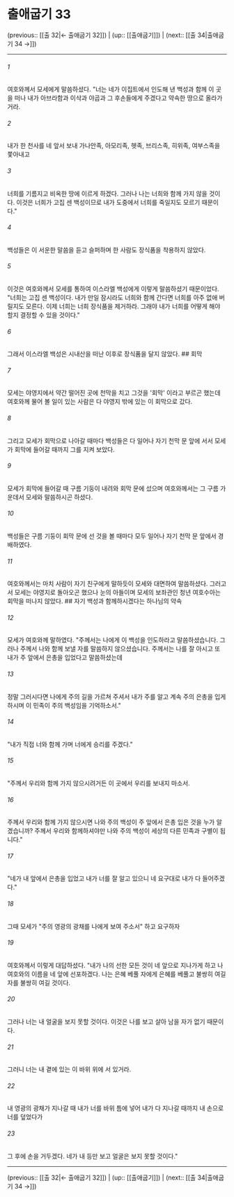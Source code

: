 # 출애굽기 33

(previous:: [[출 32|← 출애굽기 32]]) | (up:: [[출애굽기]]) | (next:: [[출 34|출애굽기 34 →]])

***




###### 1 

여호와께서 모세에게 말씀하셨다. "너는 네가 이집트에서 인도해 낸 백성과 함께 이 곳을 떠나 내가 아브라함과 이삭과 야곱과 그 후손들에게 주겠다고 약속한 땅으로 올라가거라. 



###### 2 

내가 한 천사를 네 앞서 보내 가나안족, 아모리족, 헷족, 브리스족, 히위족, 여부스족을 쫓아내고 



###### 3 

너희를 기름지고 비옥한 땅에 이르게 하겠다. 그러나 나는 너희와 함께 가지 않을 것이다. 이것은 너희가 고집 센 백성이므로 내가 도중에서 너희를 죽일지도 모르기 때문이다." 



###### 4 

백성들은 이 서운한 말씀을 듣고 슬퍼하며 한 사람도 장식품을 착용하지 않았다. 



###### 5 

이것은 여호와께서 모세를 통하여 이스라엘 백성에게 이렇게 말씀하셨기 때문이었다. "너희는 고집 센 백성이다. 내가 만일 잠시라도 너희와 함께 간다면 너희를 아주 없애 버릴지도 모른다. 이제 너희는 너희 장식품을 제거하라. 그래야 내가 너희를 어떻게 해야 할지 결정할 수 있을 것이다." 



###### 6 

그래서 이스라엘 백성은 시내산을 떠난 이후로 장식품을 달지 않았다. ## 회막 



###### 7 

모세는 야영지에서 약간 떨어진 곳에 천막을 치고 그것을 '회막' 이라고 부르곤 했는데 여호와께 물어 볼 일이 있는 사람은 다 야영지 밖에 있는 이 회막으로 갔다. 



###### 8 

그리고 모세가 회막으로 나아갈 때마다 백성들은 다 일어나 자기 천막 문 앞에 서서 모세가 회막에 들어갈 때까지 그를 지켜 보았다. 



###### 9 

모세가 회막에 들어갈 때 구름 기둥이 내려와 회막 문에 섰으며 여호와께서는 그 구름 가운데서 모세와 말씀하시곤 하셨다. 



###### 10 

백성들은 구름 기둥이 회막 문에 선 것을 볼 때마다 모두 일어나 자기 천막 문 앞에서 경배하였다. 



###### 11 

여호와께서는 마치 사람이 자기 친구에게 말하듯이 모세와 대면하여 말씀하셨다. 그러고서 모세는 야영지로 돌아오곤 했으나 눈의 아들이며 모세의 보좌관인 청년 여호수아는 회막을 떠나지 않았다. ## 자기 백성과 함께하시겠다는 하나님의 약속 



###### 12 

모세가 여호와께 말하였다. "주께서는 나에게 이 백성을 인도하라고 말씀하셨습니다. 그러나 주께서 나와 함께 보낼 자를 말씀하지 않으셨습니다. 주께서는 나를 잘 아시고 또 내가 주 앞에서 은총을 입었다고 말씀하셨는데 



###### 13 

정말 그러시다면 나에게 주의 길을 가르쳐 주셔서 내가 주를 알고 계속 주의 은총을 입게 하시며 이 민족이 주의 백성임을 기억하소서." 



###### 14 

"내가 직접 너와 함께 가며 너에게 승리를 주겠다." 



###### 15 

"주께서 우리와 함께 가지 않으시려거든 이 곳에서 우리를 보내지 마소서. 



###### 16 

주께서 우리와 함께 가지 않으시면 나와 주의 백성이 주 앞에서 은총 입은 것을 누가 알겠습니까? 주께서 우리와 함께하셔야만 나와 주의 백성이 세상의 다른 민족과 구별이 됩니다." 



###### 17 

"네가 내 앞에서 은총을 입었고 내가 너를 잘 알고 있으니 네 요구대로 내가 다 들어주겠다." 



###### 18 

그때 모세가 "주의 영광의 광채를 나에게 보여 주소서" 하고 요구하자 



###### 19 

여호와께서 이렇게 대답하셨다. "내가 나의 선한 모든 것이 네 앞으로 지나가게 하고 나 여호와의 이름을 네 앞에 선포하겠다. 나는 은혜 베풀 자에게 은혜를 베풀고 불쌍히 여길 자를 불쌍히 여길 것이다. 



###### 20 

그러나 너는 내 얼굴을 보지 못할 것이다. 이것은 나를 보고 살아 남을 자가 없기 때문이다. 



###### 21 

그러니 너는 내 곁에 있는 이 바위 위에 서 있거라. 



###### 22 

내 영광의 광채가 지나갈 때 내가 너를 바위 틈에 넣어 내가 다 지나갈 때까지 내 손으로 너를 덮었다가 



###### 23 

그 후에 손을 거두겠다. 네가 내 등만 보고 얼굴은 보지 못할 것이다."

***

(previous:: [[출 32|← 출애굽기 32]]) | (up:: [[출애굽기]]) | (next:: [[출 34|출애굽기 34 →]])
